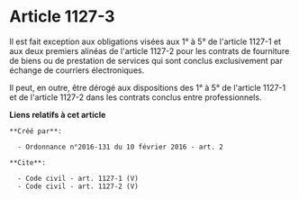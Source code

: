 # Article 1127-3

Il est fait exception aux obligations visées aux 1° à 5° de l'article 1127-1 et aux deux premiers alinéas de l'article 1127-2
pour les contrats de fourniture de biens ou de prestation de services qui sont conclus exclusivement par échange de courriers
électroniques. 

Il peut, en outre, être dérogé aux dispositions des 1° à 5° de l'article 1127-1 et de l'article 1127-2 dans les contrats
conclus entre professionnels.

**Liens relatifs à cet article**

	**Créé par**:

	  - Ordonnance n°2016-131 du 10 février 2016 - art. 2

	**Cite**:

	  - Code civil - art. 1127-1 (V)
	  - Code civil - art. 1127-2 (V)
